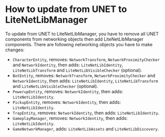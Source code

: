 # How to update from UNET to LiteNetLibManager

To update from UNET to LiteNetLibManager, you have to remove all UNET components from networking objects then add LiteNetLibManager components. There are following networking objects you have to make changes:

* `CharacterEntity`, removes: `NetworkTransform`, `NetworkProximityChecker` and `NetworkIdentity`, then adds: `LiteNetLibIdentity`, `LiteNetLibTransform` and `LiteNetLibVisibleChecker` (optional).
* `BotEntity`, removes: `NetworkTransform`, `NetworkProximityChecker` and `NetworkIdentity`, then adds: `LiteNetLibIdentity`, `LiteNetLibTransform` and `LiteNetLibVisibleChecker` (optional).
* `PowerupEntity`, removes: `NetworkIdentity`, then adds: `LiteNetLibIdentity`.
* `PickupEntity`, removes: `NetworkIdentity`, then adds: `LiteNetLibIdentity`.
* `TrapEntity`, removes: `NetworkIdentity`, then adds: `LiteNetLibIdentity`.
* `GameplayManager`, removes: `NetworkIdentity`, then adds: `LiteNetLibIdentity`.
* `GameNetworkManager`, adds: `LiteNetLibAssets` and `LiteNetLibDiscovery`.